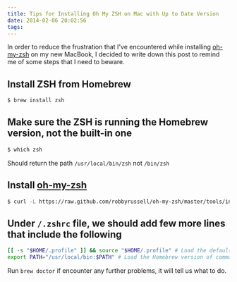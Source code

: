 ```yaml
---
title: Tips for Installing Oh My ZSH on Mac with Up to Date Version
date: 2014-02-06 20:02:56
tags:
---
```

In order to reduce the frustration that I've encountered while installing [oh-my-zsh](https://github.com/robbyrussell/oh-my-zsh) on my new MacBook, I decided to write down this post to remind me of some steps that I need to beware.

## Install ZSH from Homebrew

```bash
$ brew install zsh
```

## Make sure the ZSH is running the Homebrew version, not the built-in one

```bash
$ which zsh
```

Should return the path `/usr/local/bin/zsh` not `/bin/zsh`

## Install [oh-my-zsh](https://github.com/robbyrussell/oh-my-zsh)

```bash
$ curl -L https://raw.github.com/robbyrussell/oh-my-zsh/master/tools/install.sh | sh
```

## Under `/.zshrc` file, we should add few more lines that include the following

```bash .zshrc
[[ -s "$HOME/.profile" ]] && source "$HOME/.profile" # Load the default .profile
export PATH="/usr/local/bin:$PATH" # Load the Homebrew version of commands
```

Run `brew doctor` if encounter any further problems, it will tell us what to do.
